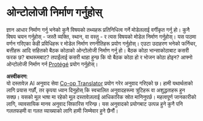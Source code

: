 <!--
CO_OP_TRANSLATOR_METADATA:
{
  "original_hash": "a057a8604f3976c3e309884453f1fad0",
  "translation_date": "2025-08-26T11:07:18+00:00",
  "source_file": "lessons/2-Symbolic/assignment.md",
  "language_code": "ne"
}
-->
# ओन्टोलोजी निर्माण गर्नुहोस्

ज्ञान आधार निर्माण गर्नु भनेको कुनै विषयको तथ्यहरू प्रतिनिधित्व गर्ने मोडेललाई वर्गीकृत गर्नु हो। कुनै विषय चयन गर्नुहोस् - जस्तै व्यक्ति, स्थान, वा वस्तु - र त्यस विषयको मोडेल निर्माण गर्नुहोस्। यस पाठमा वर्णन गरिएका केही प्रविधिहरू र मोडेल निर्माण रणनीतिहरू प्रयोग गर्नुहोस्। एउटा उदाहरण भनेको फर्निचर, बत्तीहरू आदि सहितको बैठक कोठाको ओन्टोलोजी निर्माण गर्नु हो। बैठक कोठा भान्साकोठाबाट कसरी फरक छ? बाथरूमबाट? तपाईंलाई कसरी थाहा हुन्छ कि यो बैठक कोठा हो र भोजन कोठा होइन? आफ्नो ओन्टोलोजी निर्माण गर्न [Protégé](https://protege.stanford.edu/) प्रयोग गर्नुहोस्।

**अस्वीकरण**:  
यो दस्तावेज़ AI अनुवाद सेवा [Co-op Translator](https://github.com/Azure/co-op-translator) प्रयोग गरेर अनुवाद गरिएको छ। हामी यथार्थताको लागि प्रयास गर्छौं, तर कृपया ध्यान दिनुहोस् कि स्वचालित अनुवादहरूमा त्रुटिहरू वा अशुद्धताहरू हुन सक्छ। यसको मूल भाषा मा रहेको मूल दस्तावेज़लाई आधिकारिक स्रोत मानिनुपर्छ। महत्वपूर्ण जानकारीको लागि, व्यावसायिक मानव अनुवाद सिफारिस गरिन्छ। यस अनुवादको प्रयोगबाट उत्पन्न हुने कुनै पनि गलतफहमी वा गलत व्याख्याको लागि हामी जिम्मेवार हुने छैनौं।